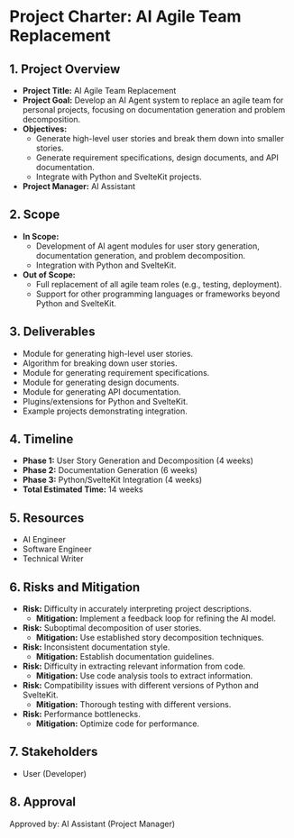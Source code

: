 # Project Charter: AI Agile Team Replacement

## 1. Project Overview

*   **Project Title:** AI Agile Team Replacement
*   **Project Goal:** Develop an AI Agent system to replace an agile team for personal projects, focusing on documentation generation and problem decomposition.
*   **Objectives:**
    *   Generate high-level user stories and break them down into smaller stories.
    *   Generate requirement specifications, design documents, and API documentation.
    *   Integrate with Python and SvelteKit projects.
*   **Project Manager:** AI Assistant

## 2. Scope

*   **In Scope:**
    *   Development of AI agent modules for user story generation, documentation generation, and problem decomposition.
    *   Integration with Python and SvelteKit.
*   **Out of Scope:**
    *   Full replacement of all agile team roles (e.g., testing, deployment).
    *   Support for other programming languages or frameworks beyond Python and SvelteKit.

## 3. Deliverables

*   Module for generating high-level user stories.
*   Algorithm for breaking down user stories.
*   Module for generating requirement specifications.
*   Module for generating design documents.
*   Module for generating API documentation.
*   Plugins/extensions for Python and SvelteKit.
*   Example projects demonstrating integration.

## 4. Timeline

*   **Phase 1:** User Story Generation and Decomposition (4 weeks)
*   **Phase 2:** Documentation Generation (6 weeks)
*   **Phase 3:** Python/SvelteKit Integration (4 weeks)
*   **Total Estimated Time:** 14 weeks

## 5. Resources

*   AI Engineer
*   Software Engineer
*   Technical Writer

## 6. Risks and Mitigation

*   **Risk:** Difficulty in accurately interpreting project descriptions.
    *   **Mitigation:** Implement a feedback loop for refining the AI model.
*   **Risk:** Suboptimal decomposition of user stories.
    *   **Mitigation:** Use established story decomposition techniques.
*   **Risk:** Inconsistent documentation style.
    *   **Mitigation:** Establish documentation guidelines.
*   **Risk:** Difficulty in extracting relevant information from code.
    *   **Mitigation:** Use code analysis tools to extract information.
*   **Risk:** Compatibility issues with different versions of Python and SvelteKit.
    *   **Mitigation:** Thorough testing with different versions.
*   **Risk:** Performance bottlenecks.
    *   **Mitigation:** Optimize code for performance.

## 7. Stakeholders

*   User (Developer)

## 8. Approval

Approved by: AI Assistant (Project Manager)